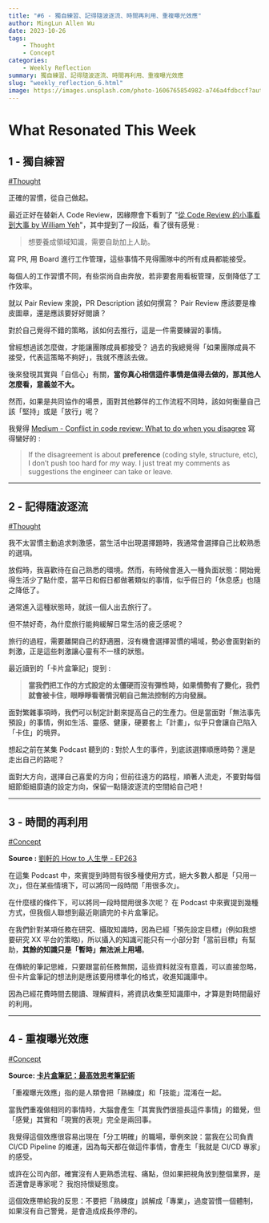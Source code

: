 ```yaml
---
title: "#6 - 獨自練習、記得隨波逐流、時間再利用、重複曝光效應"
author: MingLun Allen Wu
date: 2023-10-26
tags: 
    - Thought
    - Concept
categories:
    - Weekly Reflection
summary: 獨自練習、記得隨波逐流、時間再利用、重複曝光效應
slug: "weekly_reflection_6.html"
image: https://images.unsplash.com/photo-1606765854982-a746a4fdbccf?auto=format&fit=crop&q=80&w=2070&ixlib=rb-4.0.3&ixid=M3wxMjA3fDB8MHxwaG90by1wYWdlfHx8fGVufDB8fHx8fA%3D%3D
---
```


# What Resonated This Week

## 1 - 獨自練習

[#Thought](https://minglunwu.com/tags/thought)

正確的習慣，從自己做起。

最近正好在替新人 Code Review，因緣際會下看到了 "[從 Code Review 的小事看到大事 by William Yeh](https://william-yeh.net/post/2023/09/on-code-review/)"，其中提到了一段話，看了很有感覺 : 

> 想要養成領域知識，需要自助加上人助。

寫 PR, 用 Board 進行工作管理，這些事情不見得團隊中的所有成員都能接受。

每個人的工作習慣不同，有些崇尚自由奔放，若非要套用看板管理，反倒降低了工作效率。

就以 Pair Review 來說，PR Description 該如何撰寫？ Pair Review 應該要是橡皮圖章，還是應該要好好閱讀？

對於自己覺得不錯的策略，該如何去推行，這是一件需要練習的事情。

曾經想過該怎麼做，才能讓團隊成員都接受？ 過去的我總覺得「如果團隊成員不接受，代表這策略不夠好」，我就不應該去做。

後來發現其實與「自信心」有關，**當你真心相信這件事情是值得去做的，那其他人怎麼看，意義並不大。**

然而，如果是共同協作的場景，面對其他夥伴的工作流程不同時，該如何衡量自己該「堅持」或是「放行」呢？

我覺得 [Medium - Conflict in code review: What to do when you disagree](https://blog.developerpurpose.com/conflict-in-code-review-what-to-do-when-you-disagree-fab9d887e650) 寫得蠻好的 : 

> If the disagreement is about **preference** (coding style, structure, etc), I don’t push too hard for *my* way. I just treat my comments as suggestions the engineer can take or leave.

---

## 2 - 記得隨波逐流

[#Thought](https://minglunwu.com/tags/thought)

我不太習慣主動追求刺激感，當生活中出現選擇題時，我通常會選擇自己比較熟悉的選項。

放假時，我喜歡待在自己熟悉的環境。然而，有時候會進入一種負面狀態：開始覺得生活少了點什麼，當平日和假日都做著類似的事情，似乎假日的「休息感」也隨之降低了。

通常進入這種狀態時，就該一個人出去旅行了。

但不禁好奇，為什麼旅行能夠緩解日常生活的疲乏感呢？

旅行的過程，需要離開自己的舒適圈，沒有機會選擇習慣的場域，勢必會面對新的刺激，正是這些刺激讓心靈有不一樣的狀態。

最近讀到的「卡片盒筆記」提到 : 

> **當我們把工作的方式設定的太僵硬而沒有彈性時，如果情勢有了變化，我們就會被卡住，眼睜睜看著情況朝自己無法控制的方向發展。** 

面對繁雜事項時，我們可以制定計劃來提高自己的生產力。但是當面對「無法事先預設」的事情，例如生活、靈感、健康，硬要套上「計畫」，似乎只會讓自己陷入「卡住」的境界。

想起之前在某集 Podcast 聽到的 : 對於人生的事件，到底該選擇順應時勢？還是走出自己的路呢？ 

面對大方向，選擇自己喜愛的方向；但前往遠方的路程，順著人流走，不要對每個細節鉅細靡遺的設定方向，保留一點隨波逐流的空間給自己吧！

---

## 3 - 時間的再利用

[#Concept](https://minglunwu.com/tags/concept) 

**Source :** [劉軒的 How to 人生學 - EP263](https://podcasts.apple.com/tw/podcast/%E5%8A%89%E8%BB%92%E7%9A%84how-to%E4%BA%BA%E7%94%9F%E5%AD%B8/id1547950387?i=1000632685838)

在這集 Podcast 中，來賓提到時間有很多種使用方式，絕大多數人都是「只用一次」，但在某些情境下，可以將同一段時間「用很多次」。

在什麼樣的條件下，可以將同一段時間用很多次呢？ 在 Podcast 中來賓提到幾種方式，但我個人聯想到最近剛讀完的卡片盒筆記。

在我們針對某項任務在研究、攝取知識時，因為已經「預先設定目標」(例如我想要研究 XX 平台的策略)，所以攝入的知識可能只有一小部分對「當前目標」有幫助，**其餘的知識只是「暫時」無法派上用場**。

在傳統的筆記思維，只要跟當前任務無關，這些資料就沒有意義，可以直接忽略，但卡片盒筆記的想法則是應該要用標準化的格式，收進知識庫中。

因為已經花費時間去閱讀、理解資料，將資訊收集至知識庫中，才算是對時間最好的利用。

---
## 4 - 重複曝光效應

[#Concept](https://minglunwu.com/tags/concept) 

**Source: [卡片盒筆記：最高效思考筆記術](https://www.books.com.tw/products/0010922143)**

「重複曝光效應」指的是人類會把「熟練度」和「技能」混淆在一起。

當我們重複做相同的事情時，大腦會產生「其實我們很擅長這件事情」的錯覺，但「感覺」其實和「現實的表現」完全是兩回事。

我覺得這個效應很容易出現在「分工明確」的職場，舉例來說：當我在公司負責 CI/CD Pipeline 的維運，因為每天都在做這件事情，會產生「我就是 CI/CD 專家」的感受。

或許在公司內部，確實沒有人更熟悉流程、痛點，但如果把視角放到整個業界，是否還會是專家呢？ 我抱持懷疑態度。

這個效應帶給我的反思：不要把「熟練度」誤解成「專業」，過度習慣一個體制，如果沒有自己警覺，是會造成成長停滯的。